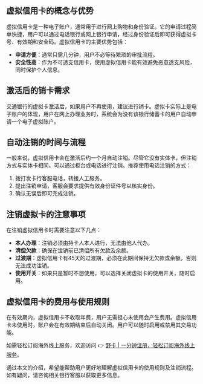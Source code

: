 ## 虚拟信用卡的概念与优势

虚拟信用卡是一种电子账户，通常用于进行网上购物和身份验证。它的申请过程简单快捷，用户可以通过电话银行或网上银行申请，经过身份验证后即可获得虚拟卡号、有效期和安全码。虚拟信用卡的主要优势包括：

- **申请方便**：通常只需几分钟，用户不必等待繁琐的审批流程。
- **安全性高**：作为不可透支信用卡，使用虚拟信用卡能有效避免恶意透支风险，同时保护个人信息。

## 激活后的销卡需求

交通银行的虚拟卡激活后，如果用户不再使用，建议进行销卡。虚拟卡实际上是电子账户的体现，用户在网上办理业务时，系统会为没有该银行储蓄卡的用户自动申请一个电子虚拟账户。

## 自动注销的时间与流程

一般来说，虚拟信用卡会在激活后约一个月自动注销。尽管它没有实体卡，但注销方式与实体卡相同，可以通过柜台或电话进行注销。推荐使用电话注销的方式：

1. 拨打发卡行客服电话，转接人工服务。
2. 提出注销申请，客服会要求提供有效身份证件号以核实身份。
3. 确认无误后即可完成注销。

## 注销虚拟卡的注意事项

在注销虚拟信用卡时需要注意以下几点：

- **本人办理**：注销必须由持卡人本人进行，无法由他人代办。
- **清偿欠款**：确保在注销前已清偿所有欠款及余额。
- **过渡期**：虚拟信用卡有45天的过渡期，必须在此期间保持无欠款或余额，否则无法成功注销。
- **使用开关**：如果只是暂时不想使用，可以选择关闭虚拟卡的使用开关，随时启用。

## 虚拟信用卡的费用与使用规则

在有效期内，虚拟信用卡不收取年费，用户无需担心未使用会产生费用。虚拟信用卡未使用时，账户会在有效期结束后自动关闭。用户可以随时启用或禁用其交易功能。

如需轻松订阅海外线上服务，欢迎访问 👉 [野卡 | 一分钟注册，轻松订阅海外线上服务](https://bit.ly/bewildcard)。

通过本文的介绍，希望能帮助用户更好地理解虚拟信用卡的使用规则及注销流程。如有疑问，请咨询相关银行客服以获取更多信息。